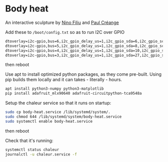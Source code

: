 # Body heat

An interactive sculpture by [Nino Filiu](https://instagram.com/nino.filiu/) and [Paul Créange](https://www.instagram.com/paulcreange/)

Add these to `/boot/config.txt` so as to run I2C over GPIO

```txt
dtoverlay=i2c-gpio,bus=6,i2c_gpio_delay_us=1,i2c_gpio_sda=6,i2c_gpio_scl=13
dtoverlay=i2c-gpio,bus=5,i2c_gpio_delay_us=1,i2c_gpio_sda=8,i2c_gpio_scl=5
dtoverlay=i2c-gpio,bus=4,i2c_gpio_delay_us=1,i2c_gpio_sda=10,i2c_gpio_scl=9
dtoverlay=i2c-gpio,bus=3,i2c_gpio_delay_us=1,i2c_gpio_sda=27,i2c_gpio_scl=22
```

then reboot

Use apt to install optimized python packages, as they come pre-built. Using pip builds them locally and it can takes - literally - hours.

```sh
apt install python3-numpy python3-matplotlib
pip install adafruit_mlx90640 adafruit-circuitpython-tca9548a
```

Setup the chaleur service so that it runs on startup:

```sh
sudo cp body-heat.service /lib/systemd/system/.
sudo chmod 644 /lib/systemd/system/body-heat.service
sudo systemctl enable body-heat.service
```

then reboot

Check that it's running:

```sh
systemctl status chaleur
journalctl -u chaleur.service -f
```

